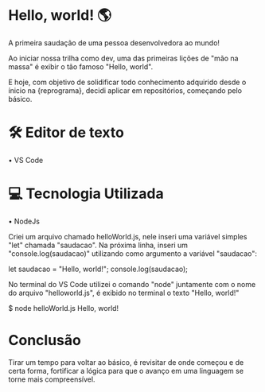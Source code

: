 # Hello, world! 🌎

A primeira saudação de uma pessoa desenvolvedora ao mundo!

Ao iniciar nossa trilha como dev, uma das primeiras lições de "mão na massa" é exibir o tão famoso "Hello, world". 

E hoje, com objetivo de solidificar todo conhecimento adquirido desde o ínicio na {reprograma}, decidi aplicar em repositórios, começando pelo básico.

# 🛠 Editor de texto
• VS Code

# 💻 Tecnologia Utilizada
• NodeJs


Criei um arquivo chamado helloWorld.js, nele inseri uma variável simples "let" chamada "saudacao". Na próxima linha, inseri um "console.log(saudacao)" utilizando como argumento a variável "saudacao":

let saudacao = "Hello, world!";
console.log(saudacao);

No terminal do VS Code utilizei o comando "node" juntamente com o nome do arquivo "helloworld.js", é exibido no terminal o texto "Hello, world!"

$ node helloWorld.js
Hello, world!

# Conclusão

Tirar um tempo para voltar ao básico, é revisitar de onde começou e de certa forma, fortificar a lógica para que o avanço em uma linguagem se torne mais compreensível.


